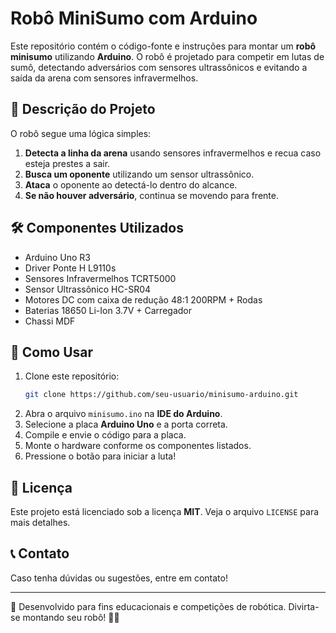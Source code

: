 # Robô MiniSumo com Arduino

Este repositório contém o código-fonte e instruções para montar um **robô minisumo** utilizando **Arduino**. O robô é projetado para competir em lutas de sumô, detectando adversários com sensores ultrassônicos e evitando a saída da arena com sensores infravermelhos.

## 📜 Descrição do Projeto
O robô segue uma lógica simples:
1. **Detecta a linha da arena** usando sensores infravermelhos e recua caso esteja prestes a sair.
2. **Busca um oponente** utilizando um sensor ultrassônico.
3. **Ataca** o oponente ao detectá-lo dentro do alcance.
4. **Se não houver adversário**, continua se movendo para frente.

## 🛠️ Componentes Utilizados
- Arduino Uno R3
- Driver Ponte H L9110s
- Sensores Infravermelhos TCRT5000
- Sensor Ultrassônico HC-SR04
- Motores DC com caixa de redução 48:1 200RPM + Rodas
- Baterias 18650 Li-Ion 3.7V + Carregador
- Chassi MDF

## 🚀 Como Usar
1. Clone este repositório:
   ```bash
   git clone https://github.com/seu-usuario/minisumo-arduino.git
   ```
2. Abra o arquivo `minisumo.ino` na **IDE do Arduino**.
3. Selecione a placa **Arduino Uno** e a porta correta.
4. Compile e envie o código para a placa.
5. Monte o hardware conforme os componentes listados.
6. Pressione o botão para iniciar a luta!

## 📜 Licença
Este projeto está licenciado sob a licença **MIT**. Veja o arquivo `LICENSE` para mais detalhes.

## 📞 Contato
Caso tenha dúvidas ou sugestões, entre em contato!

---
📌 Desenvolvido para fins educacionais e competições de robótica. Divirta-se montando seu robô! 🤖🔥

